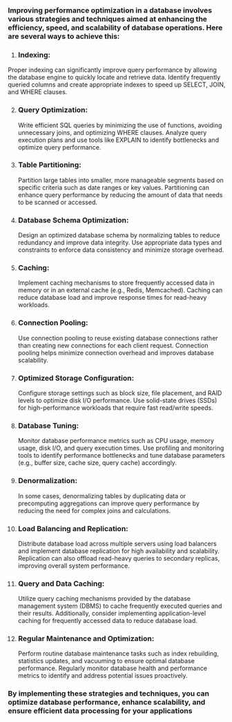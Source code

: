 
### Improving performance optimization in a database involves various strategies and techniques aimed at enhancing the efficiency, speed, and scalability of database operations. Here are several ways to achieve this:

1. ### Indexing:
   
  Proper indexing can significantly improve query performance by allowing the database engine to quickly locate and retrieve data. Identify frequently queried columns and create appropriate indexes to speed up SELECT, JOIN,        and WHERE clauses.
  
2. ### Query Optimization:

   Write efficient SQL queries by minimizing the use of functions, avoiding unnecessary joins, and optimizing WHERE clauses. Analyze query execution plans and use tools like EXPLAIN to identify bottlenecks and optimize query         performance.
  
3. ### Table Partitioning:
 
    Partition large tables into smaller, more manageable segments based on specific criteria such as date ranges or key values. Partitioning can enhance query performance by reducing the amount of data that needs to be scanned or accessed.
  
4. ### Database Schema Optimization:
   Design an optimized database schema by normalizing tables to reduce redundancy and improve data integrity. Use appropriate data types and constraints to enforce data consistency and minimize storage overhead.
  
5. ### Caching:
      Implement caching mechanisms to store frequently accessed data in memory or in an external cache (e.g., Redis, Memcached). Caching can reduce database load and improve response times for read-heavy workloads.
  
6. ### Connection Pooling:
      Use connection pooling to reuse existing database connections rather than creating new connections for each client request. Connection pooling helps minimize connection overhead and improves database scalability.
  
7. ### Optimized Storage Configuration:
      Configure storage settings such as block size, file placement, and RAID levels to optimize disk I/O performance. Use solid-state drives (SSDs) for high-performance workloads that require fast read/write speeds.
  
8. ### Database Tuning:
      Monitor database performance metrics such as CPU usage, memory usage, disk I/O, and query execution times. Use profiling and monitoring tools to identify performance bottlenecks and tune database parameters (e.g., buffer size, cache size, query cache) accordingly.
  
9. ### Denormalization:
      In some cases, denormalizing tables by duplicating data or precomputing aggregations can improve query performance by reducing the need for complex joins and calculations.
  
10. ### Load Balancing and Replication:
      Distribute database load across multiple servers using load balancers and implement database replication for high availability and scalability. Replication can also offload read-heavy queries to secondary replicas, improving overall system performance.
  
11. ### Query and Data Caching:
       Utilize query caching mechanisms provided by the database management system (DBMS) to cache frequently executed queries and their results. Additionally, consider implementing application-level caching for frequently accessed data to reduce database load.
  
12. ### Regular Maintenance and Optimization:
       Perform routine database maintenance tasks such as index rebuilding, statistics updates, and vacuuming to ensure optimal database performance. Regularly monitor database health and performance metrics to identify and address potential issues proactively.
  
### By implementing these strategies and techniques, you can optimize database performance, enhance scalability, and ensure efficient data processing for your applications
